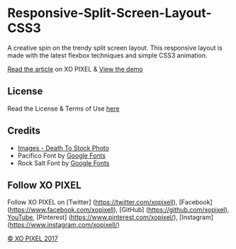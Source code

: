 # Responsive-Split-Screen-Layout-CSS3
A creative spin on the trendy split screen layout. This responsive layout is made with the latest flexbox techniques and simple CSS3 animation.

[Read the article](http://xopixel.com/responsive-split-screen-layout-css3/) on XO PIXEL
& [View the demo](#)

## License
Read the License & Terms of Use [here](http://xopixel.com/terms-licensing/)

## Credits
- [Images - Death To Stock Photo](http://deathtothestockphoto.com/)
- Pacifico Font by [Google Fonts](https://fonts.google.com/)
- Rock Salt Font by [Google Fonts](https://fonts.google.com/)

## Follow XO PIXEL
Follow XO PIXEL on [Twitter] (https://twitter.com/xopixell), [Facebook] (https://www.facebook.com/xopixell), [GitHub] (https://github.com/xopixel), [YouTube](https://www.youtube.com/user/xopixell), [Pinterest] (https://www.pinterest.com/xopixel/), [Instagram] (https://www.instagram.com/xopixell/)

[© XO PIXEL 2017](http://www.xopixel.com)
